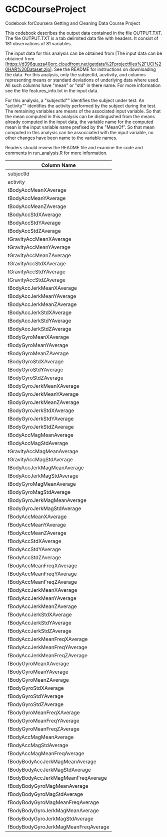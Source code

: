 # GCDCourseProject
Codebook forCoursera Getting and Cleaning Data Course Project

This codebook describes the output data contained in the file OUTPUT.TXT.  The file OUTPUT.TXT is a tab delimited data file with headers.  It consist of 181 observations of 81 variables.

The input data for this analysis can be obtained from [The input data can be obtained from [https://d396qusza40orc.cloudfront.net/getdata%2Fprojectfiles%2FUCI%20HAR%20Dataset.zip].  See the README for instructions on downloading the data.  For this analysis, only the subjectId, acvtivity, and columns representing means or standard deviations of underlying data where used.  All such columns have "mean" or "std" in there name. For more information see the file features_info.txt in the input data.

For this analysis, a "subjectId"" identifies the subject under test.  An "activity"" identifies the activity performed by the subject during the test.  The remaining variables are means of the associated input variable. So that the mean computed in this analysis can be distingushed from the means already computed in the input data, the variable name for the computed mean is the input variable name prefixed by the "MeanOf".  So that mean computed in this analysis can be assocciated with the input variable, no other changes have been name to the variable names.  

Readers should review the README file and examine the code and comments in run_analysis.R for more information.


|	Column Name	|
|	---------------------------	|
|	subjectId	|
|	activity	|
|	tBodyAccMeanXAverage	|
|	tBodyAccMeanYAverage	|
|	tBodyAccMeanZAverage	|
|	tBodyAccStdXAverage	|
|	tBodyAccStdYAverage	|
|	tBodyAccStdZAverage	|
|	tGravityAccMeanXAverage	|
|	tGravityAccMeanYAverage	|
|	tGravityAccMeanZAverage	|
|	tGravityAccStdXAverage	|
|	tGravityAccStdYAverage	|
|	tGravityAccStdZAverage	|
|	tBodyAccJerkMeanXAverage	|
|	tBodyAccJerkMeanYAverage	|
|	tBodyAccJerkMeanZAverage	|
|	tBodyAccJerkStdXAverage	|
|	tBodyAccJerkStdYAverage	|
|	tBodyAccJerkStdZAverage	|
|	tBodyGyroMeanXAverage	|
|	tBodyGyroMeanYAverage	|
|	tBodyGyroMeanZAverage	|
|	tBodyGyroStdXAverage	|
|	tBodyGyroStdYAverage	|
|	tBodyGyroStdZAverage	|
|	tBodyGyroJerkMeanXAverage	|
|	tBodyGyroJerkMeanYAverage	|
|	tBodyGyroJerkMeanZAverage	|
|	tBodyGyroJerkStdXAverage	|
|	tBodyGyroJerkStdYAverage	|
|	tBodyGyroJerkStdZAverage	|
|	tBodyAccMagMeanAverage	|
|	tBodyAccMagStdAverage	|
|	tGravityAccMagMeanAverage	|
|	tGravityAccMagStdAverage	|
|	tBodyAccJerkMagMeanAverage	|
|	tBodyAccJerkMagStdAverage	|
|	tBodyGyroMagMeanAverage	|
|	tBodyGyroMagStdAverage	|
|	tBodyGyroJerkMagMeanAverage	|
|	tBodyGyroJerkMagStdAverage	|
|	fBodyAccMeanXAverage	|
|	fBodyAccMeanYAverage	|
|	fBodyAccMeanZAverage	|
|	fBodyAccStdXAverage	|
|	fBodyAccStdYAverage	|
|	fBodyAccStdZAverage	|
|	fBodyAccMeanFreqXAverage	|
|	fBodyAccMeanFreqYAverage	|
|	fBodyAccMeanFreqZAverage	|
|	fBodyAccJerkMeanXAverage	|
|	fBodyAccJerkMeanYAverage	|
|	fBodyAccJerkMeanZAverage	|
|	fBodyAccJerkStdXAverage	|
|	fBodyAccJerkStdYAverage	|
|	fBodyAccJerkStdZAverage	|
|	fBodyAccJerkMeanFreqXAverage	|
|	fBodyAccJerkMeanFreqYAverage	|
|	fBodyAccJerkMeanFreqZAverage	|
|	fBodyGyroMeanXAverage	|
|	fBodyGyroMeanYAverage	|
|	fBodyGyroMeanZAverage	|
|	fBodyGyroStdXAverage	|
|	fBodyGyroStdYAverage	|
|	fBodyGyroStdZAverage	|
|	fBodyGyroMeanFreqXAverage	|
|	fBodyGyroMeanFreqYAverage	|
|	fBodyGyroMeanFreqZAverage	|
|	fBodyAccMagMeanAverage	|
|	fBodyAccMagStdAverage	|
|	fBodyAccMagMeanFreqAverage	|
|	fBodyBodyAccJerkMagMeanAverage	|
|	fBodyBodyAccJerkMagStdAverage	|
|	fBodyBodyAccJerkMagMeanFreqAverage	|
|	fBodyBodyGyroMagMeanAverage	|
|	fBodyBodyGyroMagStdAverage	|
|	fBodyBodyGyroMagMeanFreqAverage	|
|	fBodyBodyGyroJerkMagMeanAverage	|
|	fBodyBodyGyroJerkMagStdAverage	|
|	fBodyBodyGyroJerkMagMeanFreqAverage	|
